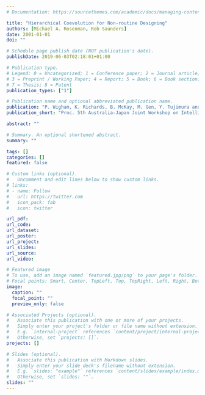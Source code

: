 ```yaml
---
# Documentation: https://sourcethemes.com/academic/docs/managing-content/

title: "Hierarchical Coevolution for Non-routine Designing"
authors: [Michael A. Rosenman, Rob Saunders]
date: 2001-01-01
doi: ""

# Schedule page publish date (NOT publication's date).
publishDate: 2019-06-03T02:18:01+01:00

# Publication type.
# Legend: 0 = Uncategorized; 1 = Conference paper; 2 = Journal article;
# 3 = Preprint / Working Paper; 4 = Report; 5 = Book; 6 = Book section;
# 7 = Thesis; 8 = Patent
publication_types: ["1"]

# Publication name and optional abbreviated publication name.
publication: "P. Wigham, K. Richards, B. McKay, M. Gen, Y. Tujimura and A. Namatame (eds), Proceedings of the Fifth Australia-Japan Joint Workshop on Intelligent & Evolutionary Systems, University of Otago, Dunedin, 19–21 November 2001, pages 137--155"
publication_short: "Proc. 5th Australia-Japan Joint Workshop on Intelligent & Evolutionary Systems, 137--155"

abstract: ""

# Summary. An optional shortened abstract.
summary: ""

tags: []
categories: []
featured: false

# Custom links (optional).
#   Uncomment and edit lines below to show custom links.
# links:
# - name: Follow
#   url: https://twitter.com
#   icon_pack: fab
#   icon: twitter

url_pdf:
url_code:
url_dataset:
url_poster:
url_project:
url_slides:
url_source:
url_video:

# Featured image
# To use, add an image named `featured.jpg/png` to your page's folder. 
# Focal points: Smart, Center, TopLeft, Top, TopRight, Left, Right, BottomLeft, Bottom, BottomRight.
image:
  caption: ""
  focal_point: ""
  preview_only: false

# Associated Projects (optional).
#   Associate this publication with one or more of your projects.
#   Simply enter your project's folder or file name without extension.
#   E.g. `internal-project` references `content/project/internal-project/index.md`.
#   Otherwise, set `projects: []`.
projects: []

# Slides (optional).
#   Associate this publication with Markdown slides.
#   Simply enter your slide deck's filename without extension.
#   E.g. `slides: "example"` references `content/slides/example/index.md`.
#   Otherwise, set `slides: ""`.
slides: ""
---
```

